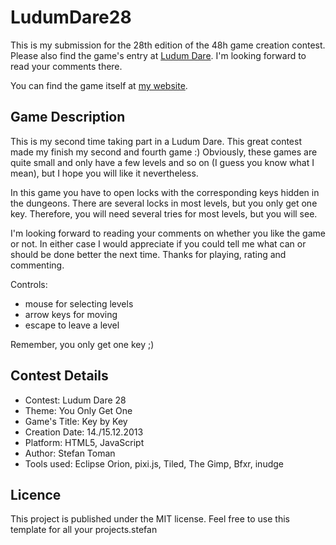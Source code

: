 # LudumDare28

This is my submission for the 28th edition of the 48h game creation contest. Please also find the game's entry at [Ludum Dare](http://www.ludumdare.com/compo/ludum-dare-28/?action=preview&uid=21963). I'm looking forward to read your comments there.

You can find the game itself at [my website](http://games.stoman.de/ludumdare28/).

## Game Description

This is my second time taking part in a Ludum Dare. This great contest made my finish my second and fourth game :) Obviously, these games are quite small and only have a few levels and so on (I guess you know what I mean), but I hope you will like it nevertheless. 

In this game you have to open locks with the corresponding keys hidden in the dungeons. There are several locks in most levels, but you only get one key. Therefore, you will need several tries for most levels, but you will see. 

I'm looking forward to reading your comments on whether you like the game or not. In either case I would appreciate if you could tell me what can or should be done better the next time. Thanks for playing, rating and commenting. 

Controls: 
- mouse for selecting levels 
- arrow keys for moving 
- escape to leave a level 

Remember, you only get one key ;) 

## Contest Details

* Contest: Ludum Dare 28
* Theme: You Only Get One
* Game's Title: Key by Key
* Creation Date: 14./15.12.2013
* Platform: HTML5, JavaScript
* Author: Stefan Toman
* Tools used: Eclipse Orion, pixi.js, Tiled, The Gimp, Bfxr, inudge

## Licence

This project is published under the MIT license. Feel free to use this template for all your projects.stefan